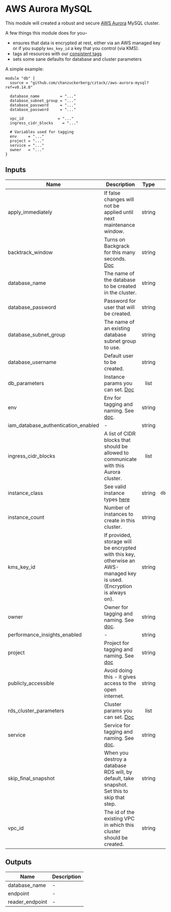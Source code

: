 # AWS Aurora MySQL

This module will created a robust and secure [AWS Aurora](https://aws.amazon.com/rds/aurora/) MySQL cluster.

A few things this module does for you–

* ensures that data is encrypted at rest, either via an AWS managed key or if you supply `kms_key_id` a key that you control (via KMS).
* tags all resources with our [consistent tags](../README.md#Consistent%20Tagging)
* sets some sane defaults for database and cluster parameters

A simple example:

```hcl
module "db" {
  source = "github.com/chanzuckerberg/cztack//aws-aurora-mysql?ref=v0.14.0"

  database_name         = "..."
  database_subnet_group = "..."
  database_password     = "..."
  database_password     = "..."
  
  vpc_id               = "..."
  ingress_cidr_blocks	 = "..."

  # Variables used for tagging
  env     = "..."
  project = "..."
  service = "..."
  owner   = "..."
}
```

<!-- START -->
## Inputs

| Name | Description | Type | Default | Required |
|------|-------------|:----:|:-----:|:-----:|
| apply\_immediately | If false changes will not be applied until next maintenance window. | string | `false` | no |
| backtrack\_window | Turns on Backgrack for this many seconds. [Doc](https://aws.amazon.com/blogs/aws/amazon-aurora-backtrack-turn-back-time/) | string | `0` | no |
| database\_name | The name of the database to be created in the cluster. | string | - | yes |
| database\_password | Password for user that will be created. | string | - | yes |
| database\_subnet\_group | The name of an existing database subnet group to use. | string | - | yes |
| database\_username | Default user to be created. | string | - | yes |
| db\_parameters | Instance params you can set. [Doc](https://docs.aws.amazon.com/AmazonRDS/latest/AuroraUserGuide/AuroraMySQL.Reference.html#AuroraMySQL.Reference.Parameters.Instance) | list | `<list>` | no |
| env | Env for tagging and naming. See [doc](../README.md#consistent-tagging). | string | - | yes |
| iam\_database\_authentication\_enabled | - | string | `false` | no |
| ingress\_cidr\_blocks | A list of CIDR blocks that should be allowed to communicate with this Aurora cluster. | list | - | yes |
| instance\_class | See valid instance types [here](https://docs.aws.amazon.com/AmazonRDS/latest/AuroraUserGuide/AuroraMySQL.Managing.Performance.html) | string | `db.t2.small` | no |
| instance\_count | Number of instances to create in this cluster. | string | `1` | no |
| kms\_key\_id | If provided, storage will be encrypted with this key, otherwise an AWS-managed key is used. (Encryption is always on). | string | `` | no |
| owner | Owner for tagging and naming. See [doc](../README.md#consistent-tagging). | string | - | yes |
| performance\_insights\_enabled | - | string | `false` | no |
| project | Project for tagging and naming. See [doc](../README.md#consistent-tagging) | string | - | yes |
| publicly\_accessible | Avoid doing this - it gives access to the open internet. | string | `false` | no |
| rds\_cluster\_parameters | Cluster params you can set. [Doc](https://docs.aws.amazon.com/AmazonRDS/latest/AuroraUserGuide/AuroraMySQL.Reference.html#AuroraMySQL.Reference.Parameters.Cluster) | list | `<list>` | no |
| service | Service for tagging and naming. See [doc](../README.md#consistent-tagging). | string | - | yes |
| skip\_final\_snapshot | When you destroy a database RDS will, by default, take snapshot. Set this to skip that step. | string | `false` | no |
| vpc\_id | The id of the existing VPC in which this cluster should be created. | string | - | yes |

## Outputs

| Name | Description |
|------|-------------|
| database\_name | - |
| endpoint | - |
| reader\_endpoint | - |

<!-- END -->
